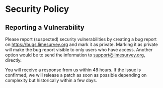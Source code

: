 # Security Policy

## Reporting a Vulnerability

Please report (suspected) security vulnerabilities by creating a bug report on https://bugs.limesurvey.org and mark it as private. Marking it as private will make the bug report visible to only users who have access. Another option would be to send the information to support@limesurvey.org, directly.

You will receive a response from us within 48 hours. If the issue is confirmed, we will release a patch as soon as possible depending on complexity but historically within a few days.
